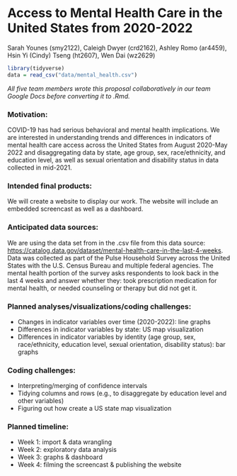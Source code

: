 Access to Mental Health Care in the United States from 2020-2022
================
Sarah Younes (smy2122), Caleigh Dwyer (crd2162), Ashley Romo (ar4459),
Hsin Yi (Cindy) Tseng (ht2607), Wen Dai (wz2629)

``` r
library(tidyverse)
data = read_csv("data/mental_health.csv")
```

*All five team members wrote this proposal collaboratively in our team
Google Docs before converting it to .Rmd.*

### Motivation:

COVID-19 has had serious behavioral and mental health implications. We
are interested in understanding trends and differences in indicators of
mental health care access across the United States from August 2020-May
2022 and disaggregating data by state, age group, sex, race/ethnicity,
and education level, as well as sexual orientation and disability status
in data collected in mid-2021.

### Intended final products:

We will create a website to display our work. The website will include
an embedded screencast as well as a dashboard.

### Anticipated data sources:

We are using the data set from in the .csv file from this data source:
<https://catalog.data.gov/dataset/mental-health-care-in-the-last-4-weeks>.
Data was collected as part of the Pulse Household Survey across the
United States with the U.S. Census Bureau and multiple federal agencies.
The mental health portion of the survey asks respondents to look back in
the last 4 weeks and answer whether they: took prescription medication
for mental health, or needed counseling or therapy but did not get it.

### Planned analyses/visualizations/coding challenges:

- Changes in indicator variables over time (2020-2022): line graphs
- Differences in indicator variables by state: US map visualization
- Differences in indicator variables by identity (age group, sex,
  race/ethnicity, education level, sexual orientation, disability
  status): bar graphs

### Coding challenges:

- Interpreting/merging of confidence intervals
- Tidying columns and rows (e.g., to disaggregate by education level and
  other variables)
- Figuring out how create a US state map visualization

### Planned timeline:

- Week 1: import & data wrangling
- Week 2: exploratory data analysis
- Week 3: graphs & dashboard
- Week 4: filming the screencast & publishing the website
